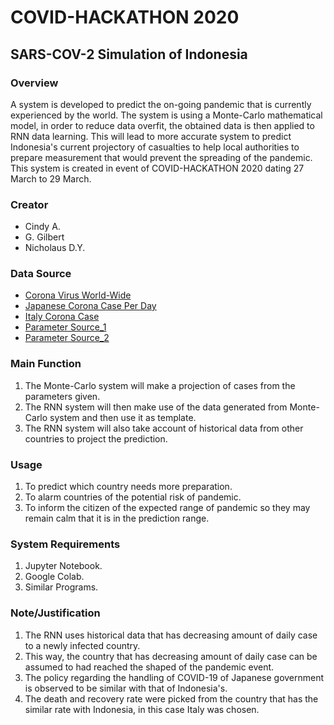 # COVID-HACKATHON 2020
## SARS-COV-2 Simulation of Indonesia
### Overview
A system is developed to predict the on-going pandemic that is currently experienced by the world.
The system is using a Monte-Carlo mathematical model, in order to reduce 
data overfit, the obtained data is then applied to RNN data learning. 
This will lead to more accurate system to predict Indonesia's current projectory of casualties to help local authorities to prepare measurement that would prevent the spreading of the pandemic.
<br>This system is created in event of COVID-HACKATHON 2020 dating 27 March to 29 March.
### Creator
- Cindy A.
- G. Gilbert
- Nicholaus D.Y.<br>
### Data Source
- [Corona Virus World-Wide](https://www.worldometers.info/coronavirus/ "Corona Virus Cases World-wide")
- [Japanese Corona Case Per Day](https://corona.lmao.ninja/v2/historical/japan)
- [Italy Corona Case](https://pomber.github.io/covid19/timeseries.json)
- [Parameter Source_1](https://www.who.int/docs/default-source/coronaviruse/who-china-joint-mission-on-covid-19-final-report.pdf)
- [Parameter Source_2](https://www.cdc.gov/mmwr/volumes/69/wr/mm6912e2.htm)<br>
### Main Function
1. The Monte-Carlo system will make a projection of cases from the parameters given.
2. The RNN system will then make use of the data generated from Monte-Carlo system and then use it as template.
3. The RNN system will also take account of historical data from other countries to project the prediction.<br>
### Usage
1. To predict which country needs more preparation.
2. To alarm countries of the potential risk of pandemic.
3. To inform the citizen of the expected range of pandemic so they may remain calm that it is in the prediction range.<br>
### System Requirements
1. Jupyter Notebook.
2. Google Colab.
3. Similar Programs.<br>
### Note/Justification
1. The RNN uses historical data that has decreasing amount of daily case to a newly infected country.<br>
2. This way, the country that has decreasing amount of daily case can be assumed to had reached the shaped of the pandemic event.<br>
3. The policy regarding the handling of COVID-19 of Japanese government is observed to be similar with that of Indonesia's.<br>
4. The death and recovery rate were picked from the country that has the similar rate with Indonesia, in this case Italy was chosen.<br>
